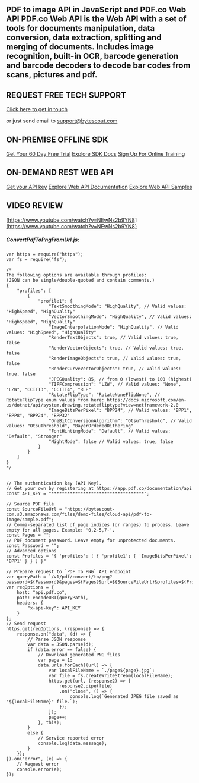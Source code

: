 ## PDF to image API in JavaScript and PDF.co Web API PDF.co Web API is the Web API with a set of tools for documents manipulation, data conversion, data extraction, splitting and merging of documents. Includes image recognition, built-in OCR, barcode generation and barcode decoders to decode bar codes from scans, pictures and pdf.

## REQUEST FREE TECH SUPPORT

[Click here to get in touch](https://bytescout.zendesk.com/hc/en-us/requests/new?subject=PDF.co%20Web%20API%20Question)

or just send email to [support@bytescout.com](mailto:support@bytescout.com?subject=PDF.co%20Web%20API%20Question) 

## ON-PREMISE OFFLINE SDK 

[Get Your 60 Day Free Trial](https://bytescout.com/download/web-installer?utm_source=github-readme)
[Explore SDK Docs](https://bytescout.com/documentation/index.html?utm_source=github-readme)
[Sign Up For Online Training](https://academy.bytescout.com/)


## ON-DEMAND REST WEB API

[Get your API key](https://pdf.co/documentation/api?utm_source=github-readme)
[Explore Web API Documentation](https://pdf.co/documentation/api?utm_source=github-readme)
[Explore Web API Samples](https://github.com/bytescout/ByteScout-SDK-SourceCode/tree/master/PDF.co%20Web%20API)

## VIDEO REVIEW

[https://www.youtube.com/watch?v=NEwNs2b9YN8](https://www.youtube.com/watch?v=NEwNs2b9YN8)




<!-- code block begin -->

##### **ConvertPdfToPngFromUrl.js:**
    
```
var https = require("https");
var fs = require("fs");

/*
The following options are available through profiles:
(JSON can be single/double-quoted and contain comments.)
{
    "profiles": [
        {
            "profile1": {
                "TextSmoothingMode": "HighQuality", // Valid values: "HighSpeed", "HighQuality"
                "VectorSmoothingMode": "HighQuality", // Valid values: "HighSpeed", "HighQuality"
                "ImageInterpolationMode": "HighQuality", // Valid values: "HighSpeed", "HighQuality"
                "RenderTextObjects": true, // Valid values: true, false
                "RenderVectorObjects": true, // Valid values: true, false
                "RenderImageObjects": true, // Valid values: true, false
                "RenderCurveVectorObjects": true, // Valid values: true, false
                "JPEGQuality": 85, // from 0 (lowest) to 100 (highest)
                "TIFFCompression": "LZW", // Valid values: "None", "LZW", "CCITT3", "CCITT4", "RLE"
                "RotateFlipType": "RotateNoneFlipNone", // RotateFlipType enum values from here: https://docs.microsoft.com/en-us/dotnet/api/system.drawing.rotatefliptype?view=netframework-2.0
                "ImageBitsPerPixel": "BPP24", // Valid values: "BPP1", "BPP8", "BPP24", "BPP32"
                "OneBitConversionAlgorithm": "OtsuThreshold", // Valid values: "OtsuThreshold", "BayerOrderedDithering"
                "FontHintingMode": "Default", // Valid values: "Default", "Stronger"
                "NightMode": false // Valid values: true, false
            }
        }
    ]
}
*/


// The authentication key (API Key).
// Get your own by registering at https://app.pdf.co/documentation/api
const API_KEY = "***********************************";

// Source PDF file
const SourceFileUrl = "https://bytescout-com.s3.amazonaws.com/files/demo-files/cloud-api/pdf-to-image/sample.pdf";
// Comma-separated list of page indices (or ranges) to process. Leave empty for all pages. Example: '0,2-5,7-'.
const Pages = "";
// PDF document password. Leave empty for unprotected documents.
const Password = "";
// Advanced options
const Profiles = "{ 'profiles': [ { 'profile1': { 'ImageBitsPerPixel': 'BPP1' } } ] }"

// Prepare request to `PDF To PNG` API endpoint
var queryPath = `/v1/pdf/convert/to/png?password=${Password}&pages=${Pages}&url=${SourceFileUrl}&profiles=${Profiles}`;
var reqOptions = {
    host: "api.pdf.co",
    path: encodeURI(queryPath),
    headers: {
        "x-api-key": API_KEY
    }
};
// Send request
https.get(reqOptions, (response) => {
    response.on("data", (d) => {
        // Parse JSON response
        var data = JSON.parse(d);        
        if (data.error == false) {
            // Download generated PNG files
            var page = 1;
            data.urls.forEach((url) => {
                var localFileName = `./page${page}.jpg`;
                var file = fs.createWriteStream(localFileName);
                https.get(url, (response2) => {
                    response2.pipe(file)
                    .on("close", () => {
                        console.log(`Generated JPEG file saved as "${localFileName}" file.`);
                    });
                });
                page++;
            }, this);
        }
        else {
            // Service reported error
            console.log(data.message);
        }
    });
}).on("error", (e) => {
    // Request error
    console.error(e);
});

```

<!-- code block end -->
